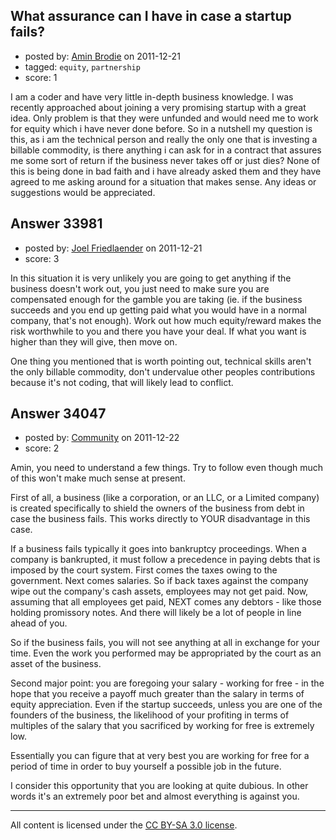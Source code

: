 ## What assurance can I have in case a startup fails?

- posted by: [Amin Brodie](https://stackexchange.com/users/-1/12998-amin-brodie) on 2011-12-21
- tagged: `equity`, `partnership`
- score: 1

I am a coder and have very little in-depth business knowledge.  I was recently approached about joining a very promising startup with a great idea.  Only problem is that they were unfunded and would need me to work for equity which i have never done before.  So in a nutshell my question is this, as i am the technical person and really the only one that is investing a billable commodity, is there anything i can ask for in a contract that assures me some sort of return if the business never takes off or just dies? None of this is being done in bad faith and i have already asked them and they have agreed to me asking around for a situation that makes sense.  Any ideas or suggestions would be appreciated.


## Answer 33981

- posted by: [Joel Friedlaender](https://stackexchange.com/users/-1/5543-joel-friedlaender) on 2011-12-21
- score: 3

In this situation it is very unlikely you are going to get anything if the business doesn't work out, you just need to make sure you are compensated enough for the gamble you are taking (ie. if the business succeeds and you end up getting paid what you would have in a normal company, that's not enough).  Work out how much equity/reward makes the risk worthwhile to you and there you have your deal.  If what you want is higher than they will give, then move on.

One thing you mentioned that is worth pointing out, technical skills aren't the only billable commodity, don't undervalue other peoples contributions because it's not coding, that will likely lead to conflict.


## Answer 34047

- posted by: [Community](https://stackexchange.com/users/-1/-1-community) on 2011-12-22
- score: 2

Amin, you need to understand a few things. Try to follow even though much of this won't make much sense at present. 

First of all, a business (like a corporation, or an LLC, or a Limited company) is created specifically to shield the owners of the business from debt in case the business fails. This works directly to YOUR disadvantage in this case.

If a business fails typically it goes into bankruptcy proceedings. When a company is bankrupted, it must follow a precedence in paying debts that is imposed by the court system. First comes the taxes owing to the government. Next comes salaries. So if back taxes against the company wipe out the company's cash assets, employees may not get paid. Now, assuming that all employees get paid, NEXT comes any debtors - like those holding promissory notes. And there will likely be a lot of people in line ahead of you. 

So if the business fails, you will not see anything at all in exchange for your time. Even the work you performed may be appropriated by the court as an asset of the business. 

Second major point: you are foregoing your salary - working for free - in the hope that you receive a payoff much greater than the salary in terms of equity appreciation. Even if the startup succeeds, unless you are one of the founders of the business, the likelihood of your profiting in terms of multiples of the salary that you sacrificed by working for free is extremely low. 

Essentially you can figure that at very best you are working for free for a period of time in order to buy yourself a possible job in the future. 

I consider this opportunity that you are looking at quite dubious. In other words it's an extremely poor bet and almost everything is against you. 



---

All content is licensed under the [CC BY-SA 3.0 license](https://creativecommons.org/licenses/by-sa/3.0/).
